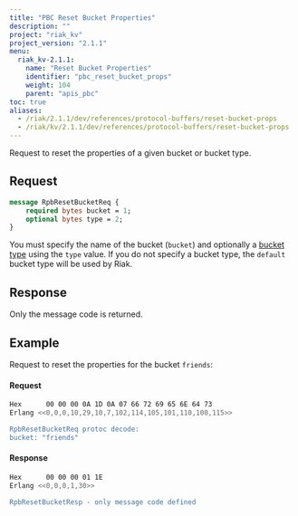 ```yaml
---
title: "PBC Reset Bucket Properties"
description: ""
project: "riak_kv"
project_version: "2.1.1"
menu:
  riak_kv-2.1.1:
    name: "Reset Bucket Properties"
    identifier: "pbc_reset_bucket_props"
    weight: 104
    parent: "apis_pbc"
toc: true
aliases:
  - /riak/2.1.1/dev/references/protocol-buffers/reset-bucket-props
  - /riak/kv/2.1.1/dev/references/protocol-buffers/reset-bucket-props
---
```


Request to reset the properties of a given bucket or bucket type.

## Request

```protobuf
message RpbResetBucketReq {
    required bytes bucket = 1;
    optional bytes type = 2;
}
```

You must specify the name of the bucket (`bucket`) and optionally a
[bucket type](/riak/kv/2.1.1/developing/usage/bucket-types) using the `type` value. If you do not
specify a bucket type, the `default` bucket type will be used by Riak.

## Response

Only the message code is returned.

## Example

Request to reset the properties for the bucket `friends`:

#### Request

```bash
Hex      00 00 00 0A 1D 0A 07 66 72 69 65 6E 64 73
Erlang <<0,0,0,10,29,10,7,102,114,105,101,110,100,115>>

RpbResetBucketReq protoc decode:
bucket: "friends"

```

#### Response

```bash
Hex      00 00 00 01 1E
Erlang <<0,0,0,1,30>>

RpbResetBucketResp - only message code defined
```
